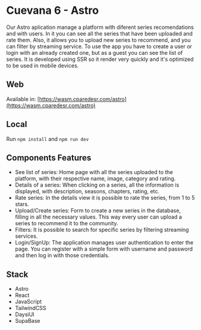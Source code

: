# Cuevana 6 - Astro

Our Astro aplication manage a platform with diferent series recomendations and with users. In it you can see all the series that have been uploaded and rate them. Also, it allows you to upload new series to recommend, and you can filter by streaming service. To use the app you have to create a user or login with an already created one, but as a guest you can see the list of series. It is developed using SSR so it render very quickly and it's optimized to be used in mobile devices.  

## Web
Available in: [https://wasm.cparedesr.com/astro](https://wasm.cparedesr.com/astro)

## Local
Run `npm install` and `npm run dev`

## Components Features
- See list of series: Home page with all the series uploaded to the platform, with their respective name, image, category and rating.
- Details of a series: When clicking on a series, all the information is displayed, with description, seasons, chapters, rating, etc.
- Rate series: In the details view it is possible to rate the series, from 1 to 5 stars.
- Upload/Create series: Form to create a new series in the database, filling in all the necessary values. This way every user can upload a series to recommend it to the community.
- Filters: It is possible to search for specific series by filtering streaming services.
- Login/SignUp: The application manages user authentication to enter the page. You can register with a simple form with username and password and then log in with those credentials.

## Stack

- Astro
- React
- JavaScript
- TailwindCSS
- DaysiUI
- SupaBase

